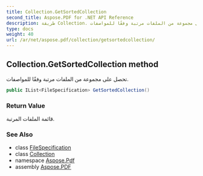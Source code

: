 ```yaml
---
title: Collection.GetSortedCollection
second_title: Aspose.PDF for .NET API Reference
description: طريقة Collection. تحصل على مجموعة من الملفات مرتبة وفقًا للمواصفات
type: docs
weight: 40
url: /ar/net/aspose.pdf/collection/getsortedcollection/
---
```

## Collection.GetSortedCollection method

تحصل على مجموعة من الملفات مرتبة وفقًا للمواصفات.

```csharp
public IList<FileSpecification> GetSortedCollection()
```

### Return Value

قائمة الملفات المرتبة.

### See Also

* class [FileSpecification](../../filespecification/)
* class [Collection](../)
* namespace [Aspose.Pdf](../../../aspose.pdf/)
* assembly [Aspose.PDF](../../../)